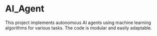 # AI_Agent
This project implements autonomous AI agents using machine learning algorithms for various tasks. The code is modular and easily adaptable.
